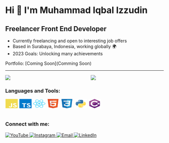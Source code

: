 # Hi 👋 I'm Muhammad Iqbal Izzudin

## Freelancer Front End Developer

- Currently freelancing and open to interesting job offers
- Based in Surabaya, Indonesia, working globally 🌍
- 2023 Goals: Unlocking many achievements

Portfolio: [Coming Soon](Comming Soon)

---

<img align="left" width="54%" src="https://github-readme-stats.vercel.app/api?username=iqbalizz&show_icons=true&theme=dark#gh-dark-mode-only"/>
<img align="left" width="42%" src="https://github-readme-stats.vercel.app/api/top-langs/?username=iqbalizz&layout=compact"/>

<br clear="left" />

### Languages and Tools:

<div style="display: inline_block">
  <img align="center" alt="JavaScript" height="30" width="40" src="https://raw.githubusercontent.com/devicons/devicon/master/icons/javascript/javascript-plain.svg">
  <img align="center" alt="TypeScript" height="30" width="40" src="https://raw.githubusercontent.com/devicons/devicon/master/icons/typescript/typescript-plain.svg">
  <img align="center" alt="React" height="30" width="40" src="https://raw.githubusercontent.com/devicons/devicon/master/icons/react/react-original.svg">
  <img align="center" alt="HTML5" height="30" width="40" src="https://raw.githubusercontent.com/devicons/devicon/master/icons/html5/html5-original.svg">
  <img align="center" alt="CSS3" height="30" width="40" src="https://raw.githubusercontent.com/devicons/devicon/master/icons/css3/css3-original.svg">
  <img align="center" alt="Python" height="30" width="40" src="https://raw.githubusercontent.com/devicons/devicon/master/icons/python/python-original.svg">
  <img align="center" alt="C#" height="30" width="40" src="https://raw.githubusercontent.com/devicons/devicon/master/icons/csharp/csharp-original.svg">
</div>

<br />

### Connect with me:

<div> 
  <a href="https://www.youtube.com/channel/UCvE0MrmIu36lbC5nrQocYHw" target="_blank">
    <img src="https://img.shields.io/badge/YouTube-FF0000?style=for-the-badge&logo=youtube&logoColor=white" alt="YouTube">
  </a>
  <a href="https://www.instagram.com/iqbaall_i/" target="_blank">
    <img src="https://img.shields.io/badge/-Instagram-%23E4405F?style=for-the-badge&logo=instagram&logoColor=white" alt="Instagram">
  </a>
  <!-- Remove Twitch and Discord for now -->
  <a href="mailto:iqbalizzudin13@gmail.com">
    <img src="https://img.shields.io/badge/-Gmail-%23333?style=for-the-badge&logo=gmail&logoColor=white" alt="Email">
  </a>
  <a href="https://www.linkedin.com/in/muhammad-iqbal-izzudin-588609266/" target="_blank">
    <img src="https://img.shields.io/badge/-LinkedIn-%230077B5?style=for-the-badge&logo=linkedin&logoColor=white" alt="LinkedIn">
  </a> 
</div>
